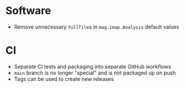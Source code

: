 # Software

- Remove unnecessary `fullfile`s in `mag.imap.Analysis` default values

# CI

- Separate CI tests and packaging into separate GitHub workflows
- `main` branch is no longer "special" and is not packaged up on push
- Tags can be used to create new releases
